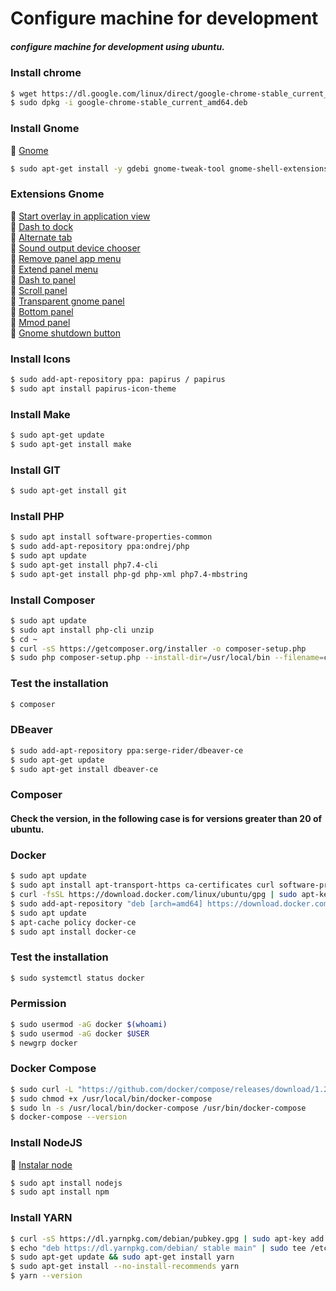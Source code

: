 # Configure machine for development
##### configure machine for development using ubuntu.

### Install chrome
```bash
$ wget https://dl.google.com/linux/direct/google-chrome-stable_current_amd64.deb
$ sudo dpkg -i google-chrome-stable_current_amd64.deb
```

### Install Gnome
:rocket: [Gnome](https://chrome.google.com/webstore/detail/gnome-shell-integration/gphhapmejobijbbhgpjhcjognlahblep?hl=pt-BR)

```bash
$ sudo apt-get install -y gdebi gnome-tweak-tool gnome-shell-extensions chrome-gnome-shell
```

### Extensions Gnome 
:rocket: [Start overlay in application view](https://extensions.gnome.org/extension/1198/start-overlay-in-application-view/)  
:rocket: [Dash to dock](https://extensions.gnome.org/extension/307/dash-to-dock/)  
:rocket: [Alternate tab](https://extensions.gnome.org/extension/15/alternatetab/)  
:rocket: [Sound output device chooser](https://extensions.gnome.org/extension/906/sound-output-device-chooser/)  
:rocket: [Remove panel app menu](https://extensions.gnome.org/extension/1084/remove-panel-app-menu/)  
:rocket: [Extend panel menu](https://extensions.gnome.org/extension/1201/extend-panel-menu/)  
:rocket: [Dash to panel](https://extensions.gnome.org/extension/1160/dash-to-panel/)  
:rocket: [Scroll panel](https://extensions.gnome.org/extension/932/scroll-panel/)  
:rocket: [Transparent gnome panel](https://extensions.gnome.org/extension/1099/transparent-gnome-panel/)  
:rocket: [Bottom panel](https://extensions.gnome.org/extension/949/bottompanel/)  
:rocket: [Mmod panel](https://extensions.gnome.org/extension/898/mmod-panel/)  
:rocket: [Gnome shutdown button](https://extensions.gnome.org/extension/1056/gnome-shutdown-button/)  

### Install Icons
```bash
$ sudo add-apt-repository ppa: papirus / papirus
$ sudo apt install papirus-icon-theme
```

### Install Make

```bash
$ sudo apt-get update
$ sudo apt-get install make
```
### Install GIT
```bash
$ sudo apt-get install git
```

### Install PHP 

```bash
$ sudo apt install software-properties-common
$ sudo add-apt-repository ppa:ondrej/php
$ sudo apt update
$ sudo apt-get install php7.4-cli
$ sudo apt-get install php-gd php-xml php7.4-mbstring
```

### Install Composer
```bash
$ sudo apt update
$ sudo apt install php-cli unzip
$ cd ~
$ curl -sS https://getcomposer.org/installer -o composer-setup.php
$ sudo php composer-setup.php --install-dir=/usr/local/bin --filename=composer
```
### Test the installation
```bash
$ composer
```

### DBeaver
```bash
$ sudo add-apt-repository ppa:serge-rider/dbeaver-ce
$ sudo apt-get update
$ sudo apt-get install dbeaver-ce
```

### Composer

#### Check the version, in the following case is for versions greater than 20 of ubuntu.

### Docker
```bash
$ sudo apt update
$ sudo apt install apt-transport-https ca-certificates curl software-properties-common
$ curl -fsSL https://download.docker.com/linux/ubuntu/gpg | sudo apt-key add -
$ sudo add-apt-repository "deb [arch=amd64] https://download.docker.com/linux/ubuntu focal stable"
$ sudo apt update
$ apt-cache policy docker-ce
$ sudo apt install docker-ce
```
### Test the installation
```bash
$ sudo systemctl status docker
```

### Permission

```bash
$ sudo usermod -aG docker $(whoami)
$ sudo usermod -aG docker $USER
$ newgrp docker
```

### Docker Compose
```bash
$ sudo curl -L "https://github.com/docker/compose/releases/download/1.25.5/docker-compose-$(uname -s)-$(uname -m)" -o /usr/local/bin/docker-compose
$ sudo chmod +x /usr/local/bin/docker-compose
$ sudo ln -s /usr/local/bin/docker-compose /usr/bin/docker-compose
$ docker-compose --version
```

### Install NodeJS
:rocket: [Instalar node](https://linuxize.com/post/how-to-install-node-js-on-ubuntu-18.04/)
```bash
$ sudo apt install nodejs
$ sudo apt install npm
```

### Install YARN
```bash
$ curl -sS https://dl.yarnpkg.com/debian/pubkey.gpg | sudo apt-key add -
$ echo "deb https://dl.yarnpkg.com/debian/ stable main" | sudo tee /etc/apt/sources.list.d/yarn.list
$ sudo apt-get update && sudo apt-get install yarn
$ sudo apt-get install --no-install-recommends yarn
$ yarn --version
```

